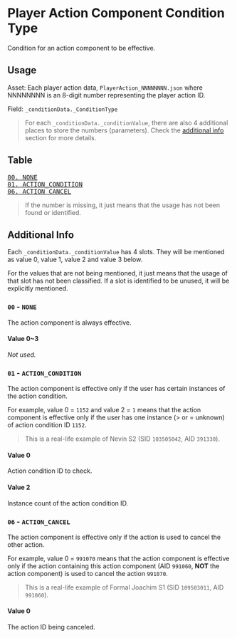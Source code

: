# Player Action Component Condition Type

Condition for an action component to be effective.

## Usage

Asset: Each player action data, `PlayerAction_NNNNNNNN.json`
where NNNNNNNN is an 8-digit number representing the player action ID.

Field: `_conditionData._ConditionType`

> For each `_conditionData._conditionValue`, there are also 4 additional places
> to store the numbers (parameters). Check the [additional info](#additional-info)
> section for more details.

## Table

<pre>
<a href="#00---none">00. NONE</a>
<a href="#01---action_condition">01. ACTION_CONDITION</a>
<a href="#06---action_cancel">06. ACTION_CANCEL</a>
</pre>

> If the number is missing, it just means that the usage has not been found or identified.

## Additional Info

Each `_conditionData._conditionValue` has 4 slots. They will be mentioned as value 0, value 1, value 2 and value 3
below.

For the values that are not being mentioned, it just means that the usage of that slot has not been classified. If a
slot is identified to be unused, it will be explicitly mentioned.

### `00` - `NONE`

The action component is always effective.

#### Value 0~3

*Not used.*

### `01` - `ACTION_CONDITION`

The action component is effective only if the user has certain instances of the action condition.

For example, value 0 = `1152` and value 2 = `1` means that the action component is effective only if the user has one
instance (> or = unknown) of action condition ID `1152`.

> This is a real-life example of Nevin S2 (SID `103505042`, AID `391330`).

#### Value 0

Action condition ID to check.

#### Value 2

Instance count of the action condition ID.

### `06` - `ACTION_CANCEL`

The action component is effective only if the action is used to cancel the other action.

For example, value 0 = `991070` means that the action component is effective only if the action containing this action
component (AID `991060`, **NOT** the action component) is used to cancel the action `991070`.

> This is a real-life example of Formal Joachim S1 (SID `109503011`, AID `991060`).

#### Value 0

The action ID being canceled.
